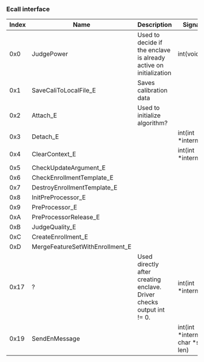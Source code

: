 ### Ecall interface

| Index | Name                            | Description                                                          | Signature                                  |
|-------|---------------------------------|----------------------------------------------------------------------|--------------------------------------------|
| 0x0   | JudgePower                      | Used to decide if the enclave is already active on initialization    | int(void)                                  |
| 0x1   | SaveCaliToLocalFile_E           | Saves calibration data                                               |                                            |
| 0x2   | Attach_E                        | Used to initialize algorithm?                                        |                                            |
| 0x3   | Detach_E                        |                                                                      | int(int *internal_err)                     |
| 0x4   | ClearContext_E                  |                                                                      | int(int *internal_err)                     |
| 0x5   | CheckUpdateArgument_E           |                                                                      |                                            |
| 0x6   | CheckEnrollmentTemplate_E       |                                                                      |                                            |
| 0x7   | DestroyEnrollmentTemplate_E     |                                                                      |                                            |
| 0x8   | InitPreProcessor_E              |                                                                      |                                            |
| 0x9   | PreProcessor_E                  |                                                                      |                                            |
| 0xA   | PreProcessorRelease_E           |                                                                      |                                            |
| 0xB   | JudgeQuality_E                  |                                                                      |                                            |
| 0xC   | CreateEnrollment_E              |                                                                      |                                            |
| 0xD   | MergeFeatureSetWithEnrollment_E |                                                                      |                                            |
| 0x17  | ?                               | Used directly after creating enclave. Driver checks output int != 0. | int(int *internal_err)                     |
| 0x19  | SendEnMessage                   |                                                                      | int(int *internal_err, char *str, int len) |
